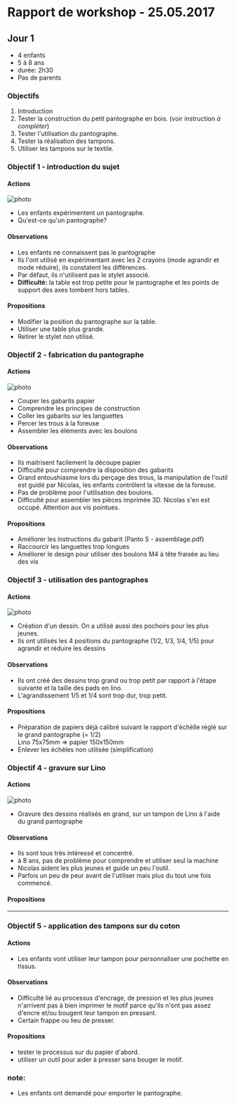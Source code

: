 # Rapport de workshop - 25.05.2017
## Jour 1

- 4 enfants
- 5 à 8 ans
- durée: 2h30 
- Pas de parents

### Objectifs
1. Introduction
2. Tester la construction du petit pantographe en bois. (voir instruction *à compléter*)
3. Tester l'utilisation du pantographe. 
4. Tester la réalisation des tampons. 
5. Utiliser les tampons sur le textile. 

### Objectif 1 - introduction du sujet
#### Actions
![photo]()  
- Les enfants expérimentent un pantographe. 
- Qu'est-ce qu'un pantographe?
#### Observations
- Les enfants ne connaissent pas le pantographe
- Ils l'ont utilisé en expérimentant avec les 2 crayons (mode agrandir et mode réduire), ils constatent les différences.
- Par défaut, ils n'utilisent pas le stylet associé. 
- **Difficulté:** la table est trop petite pour le pantographe et les points de support des axes tombent hors tables.  
#### Propositions
- Modifier la position du pantographe sur la table. 
- Utiliser une table plus grande. 
- Retirer le stylet non utilisé. 

### Objectif 2 - fabrication du pantographe
#### Actions
![photo]()  
- Couper les gabarits papier
- Comprendre les principes de construction
- Coller les gabarits sur les languettes
- Percer les trous à la foreuse
- Assembler les éléments avec les boulons
#### Observations
- Ils maitrisent facilement la découpe papier
- Difficulté pour comprendre la disposition des gabarits
- Grand entoushiasme lors du perçage des trous, la manipulation de l'outil est guidé par Nicolas, les enfants contrôlent la vitesse de la foreuse.
- Pas de problème pour l'utilisation des boulons. 
- Difficulté pour assembler les pièces imprimée 3D. Nicolas s'en est occupé. Attention aux vis pointues. 
#### Propositions
- Améliorer les instructions du gabarit (Panto S - assemblage.pdf)
- Raccourcir les languettes trop longues
- Améliorer le design pour utiliser des boulons M4 à tête fraisée au lieu des vis

### Objectif 3 - utilisation des pantographes
#### Actions
![photo]()  
- Création d'un dessin. On a utilisé aussi des pochoirs pour les plus jeunes. 
- Ils ont utilisés les 4 positions du pantographe (1/2, 1/3, 1/4, 1/5) pour agrandir et réduire les dessins
#### Observations
- Ils ont créé des dessins trop grand ou trop petit par rapport à l'étape suivante et la taille des pads en lino. 
- L'agrandissement 1/5 et 1/4 sont trop dur, trop petit. 
#### Propositions
- Préparation de papiers déjà calibré suivant le rapport d'échèlle réglé sur le grand pantographe (= 1/2)  
Lino 75x75mm => papier 150x150mm
- Enlever les échèles non utilisée (simplification)

### Objectif 4 - gravure sur Lino
#### Actions
![photo]()  
- Gravure des dessins réalisés en grand, sur un tampon de Lino à l'aide du grand pantographe
#### Observations
- Ils sont tous très intéressé et concentré. 
- à 8 ans, pas de problème pour comprendre et utiliser seul la machine
- Nicolas aident les plus jeunes et guide un peu l'outil. 
- Parfois un peu de peur avant de l'utiliser mais plus du tout une fois commencé. 
#### Propositions
-----
### Objectif 5 - application des tampons sur du coton
#### Actions
- Les enfants vont utiliser leur tampon pour personnaliser une pochette en tissus. 
#### Observations
- Difficulté lié au processus d'encrage, de pression et les plus jeunes n'arrivent pas à bien imprimer le motif parce qu'ils n'ont pas assez d'encre et/ou bougent leur tampon en pressant.
- Certain frappe ou lieu de presser.
#### Propositions
- tester le processus sur du papier d'abord. 
- utiliser un outil pour aider à presser sans bouger le motif. 

### note:
- Les enfants ont demandé pour emporter le pantographe. 
